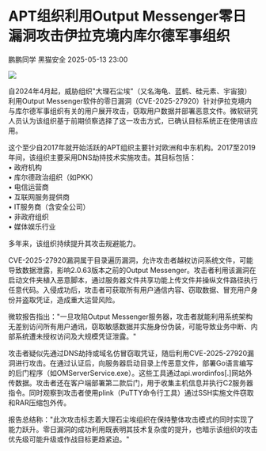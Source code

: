 #  APT组织利用Output Messenger零日漏洞攻击伊拉克境内库尔德军事组织   
鹏鹏同学  黑猫安全   2025-05-13 23:00  
  
![](https://mmbiz.qpic.cn/sz_mmbiz_png/8dBEfDPEce9BQ6ka98O4HfvB8lHhIAibKVmACf8RENdDTu7849oD3Nvwtoic5GKMawTianwiaTJHacayuVVLpcn7oQ/640?wx_fmt=png&from=appmsg "")  
  
自2024年4月起，威胁组织"大理石尘埃"（又名海龟、蓝鹤、硅元素、宇宙狼）利用Output Messenger软件的零日漏洞（CVE-2025-27920）针对伊拉克境内与库尔德军事组织有关的用户展开攻击，窃取用户数据并部署恶意文件。微软研究人员认为该组织基于前期侦察选择了这一攻击方式，已确认目标系统正在使用该应用。  
  
这个至少自2017年就开始活跃的APT组织主要针对欧洲和中东机构。2017至2019年间，该组织主要采用DNS劫持技术实施攻击。其目标包括：  
• 政府机构  
• 库尔德政治组织（如PKK）  
• 电信运营商  
• 互联网服务提供商  
• IT服务商（含安全公司）  
• 非政府组织  
• 媒体娱乐行业  
  
多年来，该组织持续提升其攻击规避能力。  
  
CVE-2025-27920漏洞属于目录遍历漏洞，允许攻击者越权访问系统文件，可能导致数据泄露，影响2.0.63版本之前的Output Messenger。攻击者利用该漏洞在启动文件夹植入恶意脚本，通过服务器文件共享功能上传文件并操纵文件路径执行任意代码。入侵成功后，攻击者可获取所有用户通信内容、窃取数据、冒充用户身份并盗取凭证，造成重大运营风险。  
  
微软报告指出："一旦攻陷Output Messenger服务器，攻击者就能利用系统架构无差别访问所有用户通讯，窃取敏感数据并实施身份伪装，可能导致业务中断、内部系统遭未授权访问及大规模凭证泄露。"  
  
攻击者疑似先通过DNS劫持或域名仿冒窃取凭证，随后利用CVE-2025-27920漏洞进行攻击。在通过认证后，向服务器启动目录上传恶意文件，部署Go语言编写的后门程序（如OMServerService.exe）。这些工具通过api.wordinfos[.]网站外传数据。攻击者还在客户端部署第二款后门，用于收集主机信息并执行C2服务器指令。同时观察到攻击者使用plink（PuTTY命令行工具）通过SSH实施文件窃取和RAR压缩包外传。  
  
报告总结称："此次攻击标志着大理石尘埃组织在保持整体攻击模式的同时实现了能力跃升。零日漏洞的成功利用既表明其技术复杂度的提升，也暗示该组织的攻击优先级可能升级或作战目标更趋紧迫。"  
  
  
